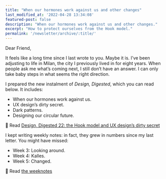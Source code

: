```yaml
---
title: "When our hormones work against us and other changes"
last_modified_at: '2022-04-28 13:34:08'
featured-post: false
description: "When our hormones work against us and other changes."
excerpt: "How to protect ourselves from the Hook model."
permalink: '/newsletter/archive/:title/'
---
```

Dear Friend,

It feels like a long time since I last wrote to you. Maybe it is. I’ve been adjusting to life in Milan, the city I previously lived in for eight years. When people ask me what’s coming next, I still don’t have an answer. I can only take baby steps in what seems the right direction.

<p class="detached">I prepared the new instalment of <em>Design, Digested</em>, which you can read below. It includes:</p>

<ul class="smd-ul">
  <li>When our hormones work against us.</li>
  <li>UX design’s dirty secret.</li>
  <li>Dark patterns.</li>
  <li>Designing our circular future.</li>
</ul>

<p class="detached">🔗 Read <a href="https://silviamaggidesign.com/design-digested/design-digested-22/">Design, Digested 22: the Hook model and UX design’s dirty secret</a></p>

<p class="detached">I kept writing weekly notes: in fact, they grew in numbers since my last letter. You might have missed:</p>

<ul class="smd-ul">
  <li>Week 3: Looking around.</li>
  <li>Week 4: Kalles.</li>
  <li>Week 5: Changed.</li>
</ul>

<p class="detached">🔗 Read <a href="https://silviamaggidesign.com/category/weeknotes/">the weeknotes</a></p>